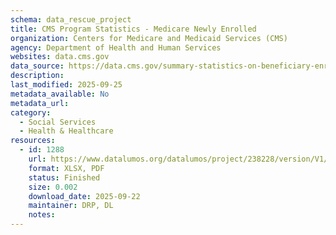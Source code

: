 ```yaml
---
schema: data_rescue_project 
title: CMS Program Statistics - Medicare Newly Enrolled
organization: Centers for Medicare and Medicaid Services (CMS)
agency: Department of Health and Human Services
websites: data.cms.gov
data_source: https://data.cms.gov/summary-statistics-on-beneficiary-enrollment/medicare-and-medicaid-reports/cms-program-statistics-medicare-newly-enrolled
description: 
last_modified: 2025-09-25
metadata_available: No
metadata_url: 
category:
  - Social Services 
  - Health & Healthcare 
resources:
  - id: 1288
    url: https://www.datalumos.org/datalumos/project/238228/version/V1/view
    format: XLSX, PDF
    status: Finished
    size: 0.002
    download_date: 2025-09-22
    maintainer: DRP, DL
    notes: 
---
```

